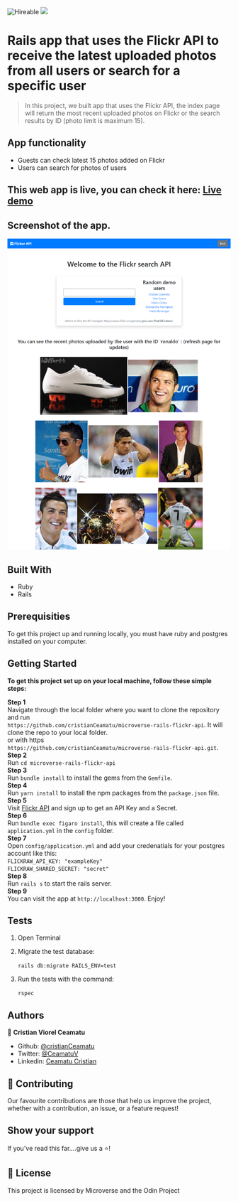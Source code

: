 ![Hireable](https://img.shields.io/badge/Hireable-yes-success) ![](https://img.shields.io/badge/-Microverse%20projects-blueviolet)

# Rails app that uses the Flickr API to receive the latest uploaded photos from all users or search for a specific user

> In this project, we built app that uses the Flickr API, the index page will return the most recent uploaded photos on Flickr or the search results by ID (photo limit is maximum 15).

## App functionality
* Guests can check latest 15 photos added on Flickr
* Users can search for photos of users

## This web app is live, you can check it here: [Live demo](https://rails-flickr-api.herokuapp.com/)

## Screenshot of the app.
![image](.github/app-screenshot.png)

## Built With
* Ruby
* Rails

## Prerequisities

To get this project up and running locally, you must have ruby and postgres installed on your computer.

## Getting Started

**To get this project set up on your local machine, follow these simple steps:**

**Step 1**<br>
Navigate through the local folder where you want to clone the repository and run<br>
`https://github.com/cristianCeamatu/microverse-rails-flickr-api`. It will clone the repo to your local folder.<br>
or with https<br>
`https://github.com/cristianCeamatu/microverse-rails-flickr-api.git`.<br>
**Step 2**<br>
Run `cd microverse-rails-flickr-api`<br>
**Step 3**<br>
Run `bundle install` to install the gems from the `Gemfile`.<br>
**Step 4**<br>
Run `yarn install` to install the npm packages from the `package.json` file.<br>
**Step 5**<br>
Visit [Flickr API](https://www.flickr.com/services/api/) and sign up to get an API Key and a Secret.<br>
**Step 6**<br>
Run `bundle exec figaro install`, this will create a file called `application.yml` in the `config` folder.<br>
**Step 7**<br>
Open  `config/application.yml` and add your credenatials for your postgres account like  this:<br>
`FLICKRAW_API_KEY: "exampleKey"` <br>
`FLICKRAW_SHARED_SECRET: "secret"`<br>
**Step 8**<br>
Run `rails s` to start the rails server.<br>
**Step 9**<br>
You can visit the app at `http://localhost:3000`. Enjoy!<br>

## Tests

1. Open Terminal

2. Migrate the test database:

    `rails db:migrate RAILS_ENV=test`

2. Run the tests with the command:

    `rspec`

## Authors

👤 **Cristian Viorel Ceamatu**

- Github: [@cristianCeamatu](https://github.com/cristianCeamatu)
- Twitter: [@CeamatuV](https://twitter.com/CeamatuV)
- Linkedin: [Ceamatu Cristian](https://www.linkedin.com/in/ceamatu-cristian/)

## 🤝 Contributing

Our favourite contributions are those that help us improve the project, whether with a contribution, an issue, or a feature request!

## Show your support

If you've read this far....give us a ⭐️!

## 📝 License

This project is licensed by Microverse and the Odin Project